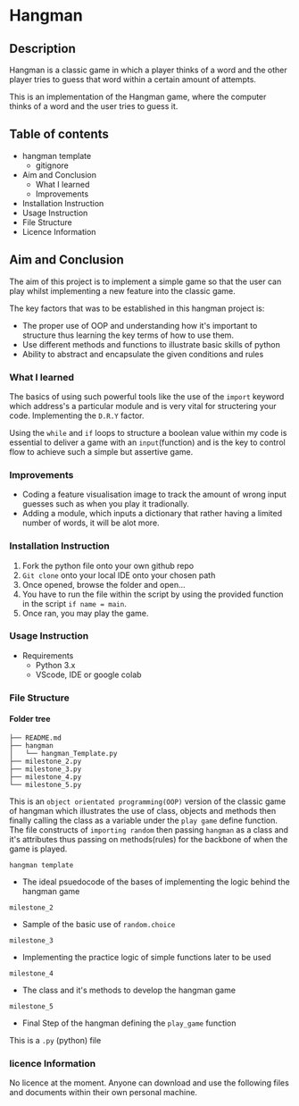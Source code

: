 # Hangman 

## Description 

Hangman is a classic game in which a player thinks of a word and the other player tries to guess that word within a certain amount of attempts.

This is an implementation of the Hangman game, where the computer thinks of a word and the user tries to guess it.

## Table of contents

- hangman template
    - gitignore 
- Aim and Conclusion
   - What  I learned
   - Improvements
- Installation Instruction
- Usage Instruction
- File Structure
- Licence Information

## Aim and Conclusion

The aim of this project is to implement a simple game so that the user can play whilst implementing a new feature into the classic game. 

The key factors that was to be established in this hangman project is:
 - The proper use of OOP and understanding how it's important to structure thus learning the key terms of how to use them.
 - Use different methods and functions to illustrate basic skills of python
 -  Ability to abstract and encapsulate the given conditions and rules 

### What I learned
The basics of using such powerful tools like the use of the `import` keyword which address's a particular module and is very vital for structering your code. Implementing the `D.R.Y` factor. 

Using the `while` and `if` loops to structure a boolean value within my code is essential to deliver a game with an `input`(function) and is the key to control flow to achieve such a simple but assertive game.

### Improvements

- Coding a feature visualisation image to track the amount of wrong input guesses such as when you play it tradionally.
- Adding a module, which inputs a dictionary that rather having a limited number of words, it will be alot more. 

### Installation Instruction 

1. Fork the python file onto your own github repo 
2. `Git clone` onto your local IDE onto your chosen path
3. Once opened, browse the folder and open...
4. You have to run the file within the script by using the provided function in the script `if name = main`. 
5. Once ran, you may play the game. 

### Usage Instruction

- Requirements 
  - Python 3.x
  - VScode, IDE or google colab
### File Structure 

#### Folder tree
```
├── README.md
├── hangman
│   └── hangman_Template.py
├── milestone_2.py
├── milestone_3.py
├── milestone_4.py
└── milestone_5.py
```
This is an `object orientated programming(OOP)` version of the classic game of hangman which illustrates the use of class, objects and methods then finally calling the class as a variable under the `play game` define function. The file constructs of `importing random` then passing `hangman` as a class and it's attributes thus passing on methods(rules) for the backbone of when the game is played.

`hangman template` 
- The ideal psuedocode of the bases of implementing the logic behind the hangman game

`milestone_2` 
- Sample of the basic use of `random.choice`

`milestone_3`
- Implementing the practice logic of simple functions later to be used

`milestone_4`

- The class and it's methods to develop the hangman game 

`milestone_5`

- Final Step of the hangman defining the `play_game` function 

This is a `.py` (python) file 

### licence Information

No licence at the moment. Anyone can download and use the following files and documents within their own personal machine.